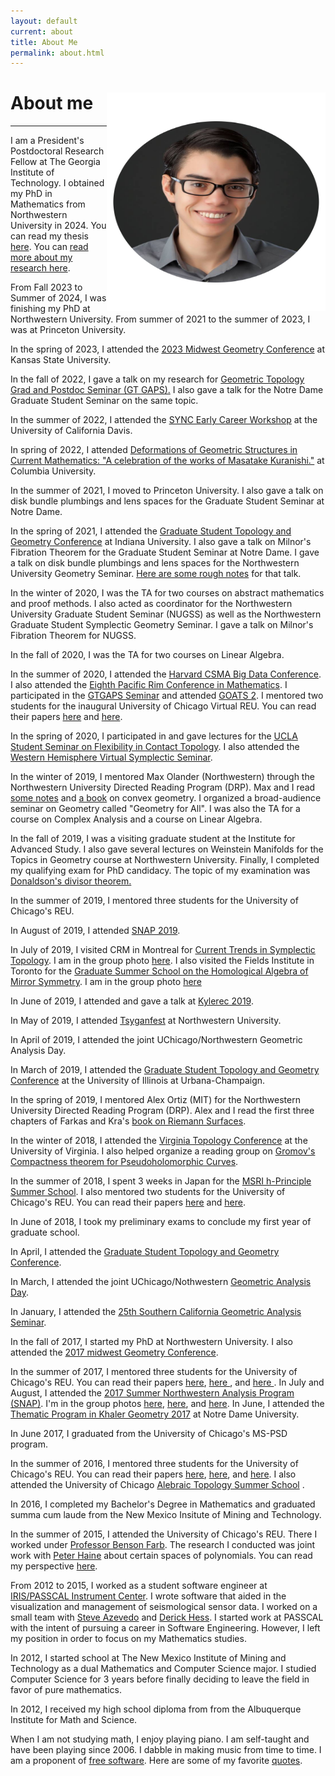 ```yaml
---
layout: default
current: about
title: About Me
permalink: about.html
---
```

<div class="special jumbotron">
  <div class="container">
    <img src="randy.png" style="float:right;width:350px;height:350px;text-align:center;">
    <h1>About me</h1>
    <hr>
    <p>I am a President's Postdoctoral Research Fellow at The Georgia Institute of Technology. I obtained my PhD in Mathematics from Northwestern University in 2024. You can read my thesis <a href="https://www.proquest.com/dissertations-theses/normal-crossing-divisors-symplectic-4-manifolds/docview/3097695937/se-2">here</a>. You can <a href="research">read more about my research here</a>.

<p> From Fall 2023 to Summer of 2024, I was finishing my PhD at Northwestern University. From summer of 2021 to the summer of 2023, I was at Princeton University. 

<p> In the spring of 2023, I attended the <a href="https://www.math.ksu.edu/about/events/conference/2023midwestgeometry/">2023 Midwest Geometry Conference</a> at Kansas State University.

<p> In the fall of 2022, I gave a talk on my research for <a href="gtgaps.org">Geometric Topology Grad and Postdoc Seminar (GT GAPS).</a> I also gave a talk for the Notre Dame Graduate Student Seminar on the same topic.

<p> In the summer of 2022, I attended the <a href="https://sites.google.com/view/sync-early-career-workshop/home">SYNC Early Career Workshop</a> at the University of California Davis.

<p> In spring of 2022, I attended <a href="https://www.math.columbia.edu/~staff/KuranishiC1.htm">Deformations of Geometric Structures in Current Mathematics: "A celebration of the works of Masatake Kuranishi."</a> at Columbia University.

<p> In the summer of 2021, I moved to Princeton University. I also gave a talk on disk bundle plumbings and lens spaces for the Graduate Student Seminar at Notre Dame.

<p> In the spring of 2021, I attended the <a href="https://gstgc2021.iu.edu/">Graduate Student Topology and Geometry Conference</a> at Indiana 
University. I also gave a talk on Milnor's Fibration Theorem for the Graduate Student Seminar at Notre Dame. I gave a talk on 
disk bundle plumbings and lens spaces for the Northwestern University Geometry Seminar. <a href="/assets/pdf/disk_bundles_plumbings_and_lens_spaces_2021.pdf">Here are some rough notes</a> for that talk.

<p> In the winter of 2020, I was the TA for two courses on abstract mathematics and proof methods. I also acted as coordinator for the Northwestern 
University Graduate Student Seminar (NUGSS) as well as the Northwestern Graduate Student Symplectic Geometry Seminar. I gave a talk on Milnor's 
Fibration Theorem for NUGSS.

<p> In the fall of 2020, I was the TA for two courses on Linear Algebra. 

<p> In the summer of 2020, I attended the <a href="https://cmsa.fas.harvard.edu/2020-big-data-conference/">Harvard CSMA Big Data Conference</a>. I also attended the <a href="https://wp.math.berkeley.edu/pacificrim2020/titles-abstracts/">Eighth Pacific Rim Conference in Mathematics</a>. I participated in the <a href="https://math.mit.edu/~maggiehm/gtgaps_calendar">GTGAPS Seminar</a> and attended <a href="https://dzackgarza.com/GOATS/2020/June/">GOATS 2</a>. I mentored two students for the inaugural University of Chicago Virtual REU. You can read their papers <a href="http://math.uchicago.edu/~may/REU2020/">here</a> and <a href="http://math.uchicago.edu/~may/REU2020/">here</a>.

<p>In the spring of 2020, I participated in and gave lectures for the <a href="https://www.math.ucla.edu/~archristian/seminars/s20/">UCLA Student Seminar on Flexibility in Contact Topology</a>. I also attended the <a href="https://researchseminars.org/seminar/WHSymplectic">Western Hemisphere Virtual Symplectic Seminar</a>.
	
<p> In the winter of 2019, I mentored Max Olander (Northwestern) through the Northwestern University Directed Reading Program (DRP). Max and I read <a href="http://library.msri.org/books/Book31/files/ball.pdf">some notes</a> and 
<a href="https://web.stanford.edu/~boyd/cvxbook/">a book</a> on convex geometry. I organized a broad-audience 
seminar on Geometry called "Geometry for All". I was also the TA for a course on Complex Analysis and a course on Linear Algebra.

<p> In the fall of 2019, I was a visiting graduate student at the Institute for Advanced Study. I also gave several lectures on Weinstein Manifolds for the Topics in Geometry course at Northwestern University. Finally, I completed my qualifying exam for PhD candidacy. The topic of my examination was <a href="https://projecteuclid.org/euclid.jdg/1214459407"> Donaldson's divisor theorem.</a>

<p> In the summer of 2019, I mentored three students for the University of Chicago's REU.

<p> In August of 2019, I attended <a href="https://sites.northwestern.edu/snap2019/">SNAP 2019</a>.

<p> In July of 2019, I visited CRM in Montreal for <a href="http://www.crm.umontreal.ca/sms/2019/index_e.php">Current Trends in Symplectic Topology</a>. I am in the group photo <a href="http://www.crm.umontreal.ca/sms/2019/img/_RPP9711.jpg">here</a>. I also visited the Fields Institute in Toronto for the <a href="http://www.fields.utoronto.ca/activities/19-20/mirrorsymmetry-gradsummerschool">Graduate Summer School on the Homological Algebra of Mirror Symmetry</a>. I am in the group photo <a href="http://www.fields.utoronto.ca/sites/default/files/resize/uploads/Graduate%20Summer%20School%20Group-750x450.jpg">here</a>

<p> In June of 2019, I attended and gave a talk at <a href="https://kylerec.wordpress.com/2019/07/01/notes-from-kylerec-2019/">Kylerec 2019</a>.

<p> In May of 2019, I attended <a href="https://sites.math.northwestern.edu/~tamarkin/Emphasis/Tsyganfest/">Tsyganfest</a> at Northwestern 
University.

<p> In April of 2019, I attended the joint UChicago/Northwestern Geometric Analysis Day.

<p> In March of 2019, I attended the <a href="https://faculty.math.illinois.edu/~hquan4/GSTGC2019/index.html">Graduate Student Topology and Geometry Conference</a> at the University of Illinois at Urbana-Champaign.

<p> In the spring of 2019, I mentored Alex Ortiz (MIT) for the Northwestern University Directed Reading Program (DRP). Alex and I read the first three chapters of Farkas and Kra's <a href="https://www.springer.com/gp/book/9780387977034">book on Riemann Surfaces</a>.

<p> In the winter of 2018, I attended the <a href="http://www.faculty.virginia.edu/tmark/VTC2018/index.html">Virginia Topology Conference</a> at 
the University of Virginia. I also helped organize a reading group on <a href="https://www.springer.com/gp/book/9783764357351">Gromov's Compactness theorem for Pseudoholomorphic Curves</a>.

<p> In the summer of 2018, I spent 3 weeks in Japan for the <a href="https://www.msri.org/summer_schools/856">MSRI h-Principle Summer School</a>. I
also mentored two students for the University of Chicago's REU. You can read their papers <a href="https://math.uchicago.edu/~may/REU2018/REUPapers/Tamar-Mattis.pdf">here</a> and <a href="https://math.uchicago.edu/~may/REU2017/">here</a>.

<p> In June of 2018, I took my preliminary exams to conclude my first year of graduate school.

<p> In April, I attended the <a href="https://www.math.uic.edu/gstgc2018/">Graduate Student Topology and Geometry Conference</a>.

<p> In March, I attended the joint UChicago/Nothwestern <a href="https://math.uchicago.edu/~geometric_analysis/gaday2018"> Geometric Analysis Day</a>.

<p> In January, I attended the <a href="https://www.math.uci.edu/~scgas/scgas-2018/2018.php">25th Southern California Geometric Analysis Seminar</a>.

<p> In the fall of 2017, I started my PhD at Northwestern University. I also attended the <a href="https://www.math.ksu.edu/events/conference/2017_Midwest_Geometry/2017_Midwest_Geometry.html">2017
midwest Geometry Conference</a>.

<p> In the summer of 2017, I mentored three students for the University of Chicago's REU. You can read their papers <a href="https://math.uchicago.edu/~may/REU2017/REUPapers/Wattal.pdf">here</a>, <a href="https://math.uchicago.edu/~may/REU2017/REUPapers/Kim.pdf"> here </a>, and
<a href="https://math.uchicago.edu/~may/REU2017/REUPapers/Green.pdf"> here </a>. In July and August, I attended the <a href="http://sites.math.northwestern.edu/SNAP2017/">2017 Summer Northwestern Analysis Program (SNAP)</a>. I'm in the group photos <a href="http://sites.math.northwestern.edu/SNAP2017/w1.jpg">here</a>, <a href="http://sites.math.northwestern.edu/SNAP2017/w2.jpg">here</a>, and <a href="http://sites.math.northwestern.edu/SNAP2017/w3.jpg">here</a>. In June, I attended the <a href="https://www3.nd.edu/~cmnd/programs/cmnd2017/">Thematic Program in Khaler Geometry 2017</a> at Notre Dame University.

<p> In June 2017, I graduated from the University of Chicago's MS-PSD program.

<p> In the summer of 2016, I mentored three students for the University of Chicago's REU. You can read their papers <a href="https://math.uchicago.edu/~may/REU2016/REUPapers/Gaddy.pdf">here</a>, <a href="https://math.uchicago.edu/~may/REU2016/REUPapers/Morrison.pdf">here</a>, and <a href="https://math.uchicago.edu/~may/REU2016">here</a>. I also attended the University of Chicago <a href="https://math.uchicago.edu/~chicagotopology2/">Alebraic Topology Summer School</a> .</p>

<p>In 2016, I completed my Bachelor's Degree in Mathematics and graduated summa cum laude from the New Mexico Insitute of Mining and Technology.
   </p> 

<p> In the summer of 2015, I attended the University of Chicago's REU. There I worked under <a href="https://www.math.uchicago.edu/~farb/">Professor Benson Farb</a>. The research I conducted was joint work with <a href="http://www.mit.edu/~phaine/">Peter Haine</a> about certain spaces of polynomials. You can read my perspective <a href="https://math.uchicago.edu/~may/REU2015/REUPapers/VanWhy.pdf">here</a>.</p>

<p> From 2012 to 2015, I worked as a student software engineer at <a href="https://www.passcal.nmt.edu/">IRIS/PASSCAL Instrument Center</a>. I wrote software that aided in the visualization and
    management of seismological sensor data. I worked on a small team with <a href="https://www.passcal.nmt.edu/users/azevedo">Steve Azevedo</a> and <a href="https://www.passcal.nmt.edu/users/dhess">Derick Hess</a>. I started work at PASSCAL with the intent of pursuing a career in Software Engineering. However, I left my position in order to focus on
    my Mathematics studies.</p>

<p> In 2012, I started school at The New Mexico Institute of Mining and Technology as a dual Mathematics and Computer Science major. I studied Computer Science for 3 years before finally deciding to leave the field in favor of pure mathematics.</p>

<p> In 2012, I received my high school diploma from from the Albuquerque Institute for Math and Science.</p>


<p> When I am not studying math, I enjoy playing piano. I am self-taught and have been playing since 2006. I dabble in making music from time to time. I am a proponent of <a href="https://en.wikipedia.org/wiki/Free_software">free software</a>. Here are some of my favorite <a href="quotes">quotes</a>.

</p>

    
